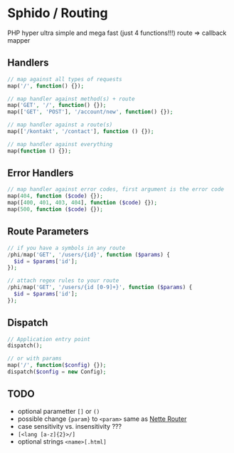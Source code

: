 # Sphido / Routing

PHP hyper ultra simple and mega fast (just 4 functions!!!) route => callback mapper

## Handlers

```php
// map against all types of requests
map('/', function() {});

// map handler against method(s) + route
map('GET', '/', function() {});
map(['GET', 'POST'], '/account/new', function() {});

// map handler against a route(s)
map(['/kontakt', '/contact'], function () {});

// map handler against everything
map(function () {});
```

## Error Handlers

```php
// map handler against error codes, first argument is the error code
map(404, function ($code) {});
map([400, 401, 403, 404], function ($code) {});
map(500, function ($code) {});
```

## Route Parameters

```php
// if you have a symbols in any route
/phi/map('GET', '/users/{id}', function ($params) {
  $id = $params['id'];
});

// attach regex rules to your route 
/phi/map('GET', '/users/{id [0-9]+}', function ($params) {
  $id = $params['id'];
});

```

## Dispatch

```php
// Application entry point 
dispatch();

// or with params
map('/', function($config) {});
dispatch($config = new Config);
```

## TODO

- optional parametter `[]` or `()`
- possible change `{param}` to `<param>` same as [Nette Router](http://doc.nette.org/cs/2.2/routing)
- case sensitivity vs. insensitivity ???
- `[<lang [a-z]{2}>/]`
- optional strings `<name>[.html]`
